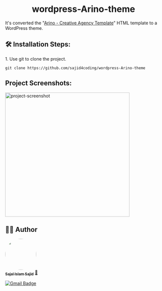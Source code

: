 <h1 align="center" id="title">wordpress-Arino-theme</h1>

<p id="description">It's converted the "<a href="https://elements.envato.com/arino-creative-agency-template-WQAXNKN">Arino - Creative Agency Template</a>" HTML template to a WordPress theme.</p>

<h2>🛠️ Installation Steps:</h2>

<p>1. Use git to clone the project.</p>

```
git clone https://github.com/sajid4coding/wordpress-Arino-theme
```

<h2>Project Screenshots:</h2>

<img src="https://elements-cover-images-0.imgix.net/de867886-2604-4623-a07f-96536cbb2812?auto=compress%2Cformat&amp;w=1019&amp;fit=max&amp;s=babf7323571679391eeefe3ca6ab6a22" alt="project-screenshot" width="400" height="400/">

## 👷‍♂️ Author
<a href="https://github.com/sajid4coding">
 <img style="border-radius: 50%;" src="https://avatars.githubusercontent.com/u/110894919?v=4" width="100px;" alt=""/>
 <br />
 <sub><b>Sajal Islam Sajid</b></sub></a> <a href="https://github.com/sajid4coding" title="Github">🚀</a>

[![Gmail Badge](https://img.shields.io/badge/-sajalislamsajid@gmail.com-c14438?style=flat-square&logo=Gmail&logoColor=white&link=mailto:sajalislamsajid@gmail.com)](mailto:sajalislamsajid@gmail.com)
